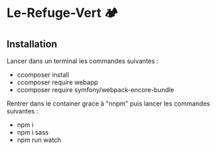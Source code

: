 # Le-Refuge-Vert 🏕️

## Installation

Lancer dans un terminal les commandes suivantes :

- ccomposer install
- ccomposer require webapp
- ccomposer require symfony/webpack-encore-bundle

Rentrer dans le container grace à "nnpm" puis lancer les commandes suivantes :  

- npm i 
- npm i sass 
- npm run watch 

